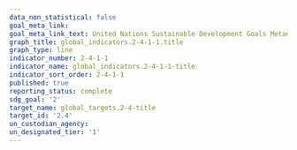 ```yaml
---
data_non_statistical: false
goal_meta_link: 
goal_meta_link_text: United Nations Sustainable Development Goals Metadata
graph_title: global_indicators.2-4-1-1.title
graph_type: line
indicator_number: 2-4-1-1
indicator_name: global_indicators.2-4-1-1-title
indicator_sort_order: 2-4-1-1
published: true
reporting_status: complete
sdg_goal: '2'
target_name: global_targets.2-4-title
target_id: '2.4'
un_custodian_agency: 
un_designated_tier: '1'
---
```

